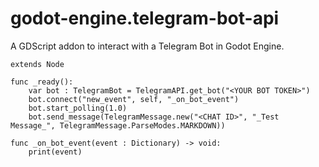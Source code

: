 # godot-engine.telegram-bot-api
A GDScript addon to interact with a Telegram Bot in Godot Engine.

```gdscript
extends Node

func _ready():
    var bot : TelegramBot = TelegramAPI.get_bot("<YOUR BOT TOKEN>")
    bot.connect("new_event", self, "_on_bot_event")
    bot.start_polling(1.0)
    bot.send_message(TelegramMessage.new("<CHAT ID>", "_Test Message_", TelegramMessage.ParseModes.MARKDOWN))

func _on_bot_event(event : Dictionary) -> void:
    print(event)
```
